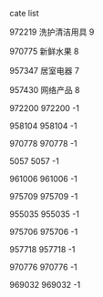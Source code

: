 cate list

972219 洗护清洁用具 9

970775 新鲜水果 8

957347 居室电器 7

957430 网络产品 8

972200 972200 -1

958104 958104 -1

970778 970778 -1

5057 5057 -1

961006 961006 -1

975709 975709 -1

955035 955035 -1

975706 975706 -1

957718 957718 -1

970776 970776 -1

969032 969032 -1

